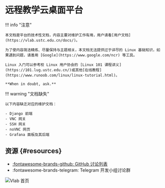 # 远程教学云桌面平台

!!! info "注意"

    本文档是平台的技术性文档，内容主要对维护工作有用，用户请看[用户文档](https://vlab.ustc.edu.cn/docs/)。

    为了使内容简洁精炼、尽量保持与主题相关，本文档无法提供过于详尽的 Linux 基础知识，如果遇到问题，请善用 [Google](https://www.google.com/ncr) 等工具。

    Linux 入门可以参考校 Linux 用户协会的 [Linux 101 课程讲义](https://101.lug.ustc.edu.cn/)或其他[在线教程](https://www.runoob.com/linux/linux-tutorial.html)。

    **When in doubt, ask.**

!!! warning "文档缺失"

    以下内容缺乏对应的维护文档：

    - Django 前端
    - VNC 网关
    - SSH 网关
    - noVNC 网页
    - Grafana 面板及其后端

## 资源 {#resources}

- [:fontawesome-brands-github: GitHub 讨论列表](https://github.com/USTC-vlab/discussions/issues)
- :fontawesome-brands-telegram: Telegram 开发小组讨论群 <!-- 没有链接，这是故意的 -->

![Vlab 首页](https://vlab.ustc.edu.cn/docs/images/home.png)
